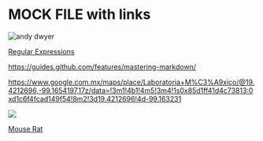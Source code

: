 # MOCK FILE with links

![andy dwyer](https://media.giphy.com/media/VvXg0yjJQgfEQ/giphy.gif)

[Regular Expressions](https://developer.mozilla.org/en-US/docs/Web/JavaScript/Guide/Regular_Expressions)

https://guides.github.com/features/mastering-markdown/ 

https://www.google.com.mx/maps/place/Laboratoria+M%C3%A9xico/@19.4212696,-99.1654197,17z/data=!3m1!4b1!4m5!3m4!1s0x85d1ff41d4c73813:0xd1c6f4fcad149f54!8m2!3d19.4212696!4d-99.163231

<img src="https://assets.rebelmouse.io/eyJhbGciOiJIUzI1NiIsInR5cCI6IkpXVCJ9.eyJpbWFnZSI6Imh0dHBzOi8vbWVkaWEucmJsLm1zL2ltYWdlP3U9JTJGZmlsZXMlMkYyMDE2JTJGMTElMkYyMCUyRjYzNjE1MjgxOTgyNzYxODkxOTQ0MjU5MDMwN190dW1ibHJfbmIwNjdlRVl0ZjFyeGYzdXNvNF8yNTAuZ2lmJmFtcDtobz1odHRwcyUzQSUyRiUyRmF6NjE2NTc4LnZvLm1zZWNuZC5uZXQmYW1wO3M9NjY0JmFtcDtoPWViMTA3MzA5YWJjYzYyYWIzZDZmYzFjMDI3ZDc4ZGU1N2JmODlkMTVjNmM1NWE1OThlODViNTIwYmJkOWFiMTkmYW1wO3NpemU9OTgweCZhbXA7Yz0xMDgwNzIyNTk4IiwiZXhwaXJlc19hdCI6MTU2ODI5Mjk3MX0.ylBBuIC9o-d-Sk2B3-av5hOHQ5u47R9FhZ5QZJwsclA/img.jpg"/>

<a href="https://parksandrecreation.fandom.com/wiki/Mouse_Rat">Mouse Rat</a> 
